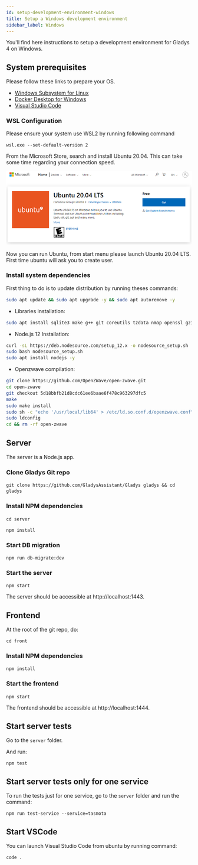 ```yaml
---
id: setup-development-environment-windows
title: Setup a Windows development environment
sidebar_label: Windows
---
```


You'll find here instructions to setup a development environment for Gladys 4 on Windows.

## System prerequisites

Please follow these links to prepare your OS.

- [Windows Subsystem for Linux](https://docs.microsoft.com/en-us/windows/wsl/install-win10)
- [Docker Desktop for Windows](https://hub.docker.com/editions/community/docker-ce-desktop-windows)
- [Visual Studio Code](https://code.visualstudio.com/download)

### WSL Configuration

Please ensure your system use WSL2 by running following command

```
wsl.exe --set-default-version 2
```

From the Microsoft Store, search and install Ubuntu 20.04. This can take some time regarding your connection speed.

<img src="../../static/img/docs/en/dev/ms-store-ubuntu20.04.png" alt="Microsoft Store Ubuntu" />

Now you can run Ubuntu, from start menu please launch Ubuntu 20.04 LTS.
First time ubuntu will ask you to create user.

### Install system dependencies

First thing to do is to update distribution by running theses commands:

```bash
sudo apt update && sudo apt upgrade -y && sudo apt autoremove -y
```

- Libraries installation:

```bash
sudo apt install sqlite3 make g++ git coreutils tzdata nmap openssl gzip udev -y
```

- Node.js 12 Installation:

```bash
curl -sL https://deb.nodesource.com/setup_12.x -o nodesource_setup.sh
sudo bash nodesource_setup.sh
sudo apt install nodejs -y
```

- Openzwave compilation:

```bash
git clone https://github.com/OpenZWave/open-zwave.git
cd open-zwave
git checkout 5d18bbfb21d8cdc61ee6baae6f478c963297dfc5
make
sudo make install
sudo sh -c "echo '/usr/local/lib64' > /etc/ld.so.conf.d/openzwave.conf"
sudo ldconfig
cd && rm -rf open-zwave
```

## Server

The server is a Node.js app.

### Clone Gladys Git repo

```
git clone https://github.com/GladysAssistant/Gladys gladys && cd gladys
```

### Install NPM dependencies

```
cd server
```

```
npm install
```

### Start DB migration

```
npm run db-migrate:dev
```

### Start the server

```
npm start
```

The server should be accessible at http://localhost:1443.

## Frontend

At the root of the git repo, do:

```
cd front
```

### Install NPM dependencies

```
npm install
```

### Start the frontend

```
npm start
```

The frontend should be accessible at http://localhost:1444.

## Start server tests

Go to the `server` folder.

And run:

```
npm test
```

## Start server tests only for one service

To run the tests just for one service, go to the `server` folder and run the command:

```
npm run test-service --service=tasmota
```

## Start VSCode

You can launch Visual Studio Code from ubuntu by running command:

```
code .
```
